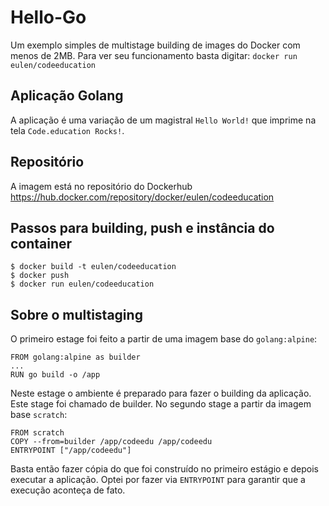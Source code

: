 # Hello-Go
Um exemplo simples de multistage building de images do Docker com menos de 2MB. Para ver seu funcionamento basta digitar:
`docker run eulen/codeeducation`

## Aplicação Golang
A aplicação é uma variação de um magistral `Hello World!` que imprime na tela `Code.education Rocks!`.

## Repositório
A imagem está no repositório do Dockerhub https://hub.docker.com/repository/docker/eulen/codeeducation 


## Passos para building, push e instância do container

```
$ docker build -t eulen/codeeducation
$ docker push
$ docker run eulen/codeeducation
```

## Sobre o multistaging
O primeiro estage foi feito a partir de uma imagem base do `golang:alpine`:

```
FROM golang:alpine as builder
...
RUN go build -o /app
```
Neste estage o ambiente é preparado para fazer o building da aplicação. Este stage foi chamado de builder.
No segundo stage a partir da imagem base `scratch`:

```
FROM scratch
COPY --from=builder /app/codeedu /app/codeedu
ENTRYPOINT ["/app/codeedu"]
```
Basta então fazer cópia do que foi construído no primeiro estágio e depois executar a aplicação. Optei por fazer via `ENTRYPOINT` para garantir que a execução aconteça de fato.
